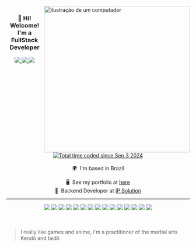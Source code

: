 <img src="https://github.com/user-attachments/assets/20b7157f-c7a2-43ae-85a2-770ed5c5a84c" alt="ilustração de um computador" min-width="300px" max-width="300px" width="400px" align="right">
<h3 align="center">👋 Hi! Welcome! I'm a FullStack Developer</h3>

<div align="center">
  <a href="mailto:cauemondekk@gmail.com">
    <img src="https://img.shields.io/badge/Gmail-D14836?style=for-the-badge&logo=gmail&logoColor=white">
  </a>
  <a href="https://www.linkedin.com/in/cauemondek/">
    <img src="https://img.shields.io/badge/LinkedIn-0077B5?style=for-the-badge&logo=linkedin&logoColor=white">
  </a>
  <a href="https://br.fiverr.com/cauemondek">
    <img src="https://img.shields.io/badge/fiverr-1DBF73?style=for-the-badge&logo=fiverr&logoColor=white">
  </a>
  <br>
  <a href="https://wakatime.com/@66d0c610-ae61-4696-b835-0078d7bba040"><img src="https://wakatime.com/badge/user/66d0c610-ae61-4696-b835-0078d7bba040.svg" alt="Total time coded since Sep 3 2024" /></a>
</div>
<br>

<div align="center">
🌍  I'm based in Brazil
<br>
  
🖥️  See my portfolio at [here](http://cauemondek.github.io/portfolio/)
<br>
💼  Backend Developer at [IP Solution](https://ipsolutiontelecom.com.br/)
</div>

<hr>
  
<div align="center">
  <img src="https://img.shields.io/badge/TypeScript-007ACC?style=for-the-badge&logo=typescript&logoColor=white">
  <img src="https://img.shields.io/badge/Node.js-43853D?style=for-the-badge&logo=node.js&logoColor=white">
  <img src="https://img.shields.io/badge/JavaScript-323330?style=for-the-badge&logo=javascript&logoColor=F7DF1E">
  <img src="https://img.shields.io/badge/.NET-5C2D91?style=for-the-badge&logo=.net&logoColor=white">
  <img src="https://img.shields.io/badge/C%23-239120?style=for-the-badge&logo=c-sharp&logoColor=white">
  <img src="https://img.shields.io/badge/HTML5-E34F26?style=for-the-badge&logo=html5&logoColor=white">
  <img src="https://img.shields.io/badge/CSS3-1572B6?style=for-the-badge&logo=css3&logoColor=white">
  <img src="https://img.shields.io/badge/jQuery-0769AD?style=for-the-badge&logo=jquery&logoColor=white">
  <img src="https://img.shields.io/badge/PostgreSQL-316192?style=for-the-badge&logo=postgresql&logoColor=white">
  <img src="https://img.shields.io/badge/MongoDB-4EA94B?style=for-the-badge&logo=mongodb&logoColor=white">
  <img src="https://img.shields.io/badge/SQLite-07405E?style=for-the-badge&logo=sqlite&logoColor=white">
  <img src="https://img.shields.io/badge/Amazon_AWS-232F3E?style=for-the-badge&logo=amazon-aws&logoColor=white">
  <img src="https://img.shields.io/badge/Docker-2496ED?style=for-the-badge&logo=docker&logoColor=white">
  <img src="https://img.shields.io/badge/Git-E34F26?style=for-the-badge&logo=git&logoColor=white">
  <img src="https://img.shields.io/badge/Linux-E34F26?style=for-the-badge&logo=linux&logoColor=black">
</div>

<br>
<br>

> I really like games and anime, i'm a practitioner of the martial arts Kendô and Iaidô
